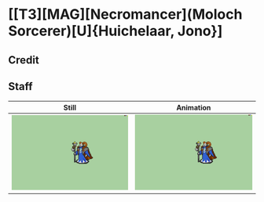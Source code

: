 # [\[T3\]\[MAG\]\[Necromancer\]\(Moloch Sorcerer\)\[U\]{Huichelaar, Jono}]

## Credit


	
## Staff

| Still | Animation |
| :---: | :-------: |
| ![Staff still](./Staff_000.png) | ![Staff animation](./Staff.gif) |
